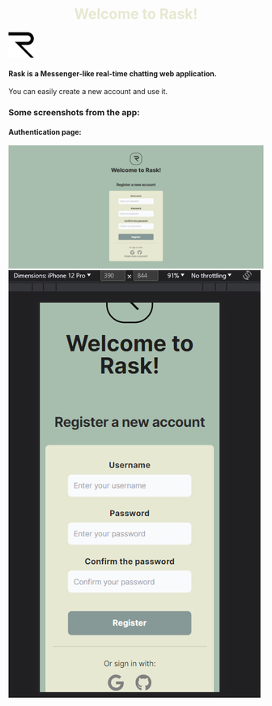 
<h1 style="text-align: center; color: #E7E8D1">Welcome to Rask!</h1>

<img src="/assets/images/logo.md.png" alt="rask logo" width="50" height="50"/>

#### Rask is a Messenger-like real-time chatting web application.
You can easily create a new account and use it.

### Some screenshots from the app:

#### Authentication page:
![auth page, large screens](/assets/images/auth-p-lg.png "Large screens")
![auth page, small screens](/assets/images/auth-p-sm.jpg "Small screens")
